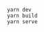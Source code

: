 
<script src="https://gist.github.com/nisrulz/11c0d63428b108f10c83.js"></script>

```
yarn dev
yarn build
yarn serve
```
